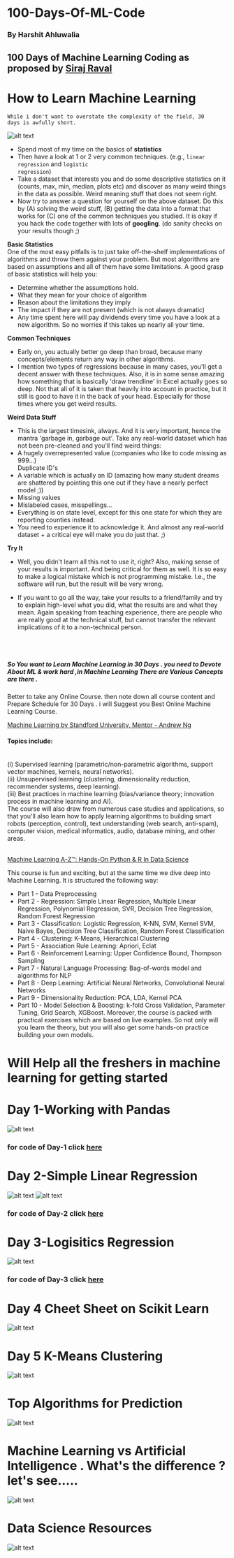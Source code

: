 # 100-Days-Of-ML-Code
### By Harshit Ahluwalia
## 100 Days of Machine Learning Coding as proposed by [Siraj Raval](https://github.com/llSourcell)


# How to Learn Machine Learning
<code>While i don't want to overstate the complexity of the field, 30 days is awfully short.</code>

![alt text](https://github.com/harshitahluwalia7895/100DaysOfMLCode/blob/master/How%20to%20learn%20machine%20learning%20in%2030%20days.jpg)

* Spend most of my time on the basics of **statistics**
* Then have a look at 1 or 2 very common techniques. (e.g., <code>linear regression</code> and <code>logistic regression</code>)
* Take a dataset that interests you and do some descriptive statistics on it (counts, max, min, median, plots etc) and discover as many weird things in the data as possible. Weird meaning stuff that does not seem right.
* Now try to answer a question for yourself on the above dataset. Do this by (A) solving the weird stuff, (B) getting the data into a format that works for (C) one of the common techniques you studied. It is okay if you hack the code together with lots of **googling**. (do sanity checks on your results though ;)

**Basic Statistics**
<br> One of the most easy pitfalls is to just take off-the-shelf implementations of algorithms and throw them against your problem. But most algorithms are based on assumptions and all of them have some limitations. A good grasp of basic statistics will help you:
* Determine whether the assumptions hold.
* What they mean for your choice of algorithm
* Reason about the limitations they imply
* The impact if they are not present (which is not always dramatic)
* Any time spent here will pay dividends every time you have a look at a new algorithm. So no worries if this takes up nearly all your time.

**Common Techniques**
* Early on, you actually better go deep than broad, because many concepts/elements return any way in other algorithms.
* I mention two types of regressions because in many cases, you'll get a decent answer with these techniques. Also, it is in some sense amazing how something that is basically 'draw trendline' in Excel actually goes so deep. Not that all of it is taken that heavily into account in practice, but it still is good to have it in the back of your head. Especially for those times where you get weird results.

**Weird Data Stuff**
* This is the largest timesink, always. And it is very important, hence the mantra 'garbage in, garbage out'. Take any real-world dataset which has not been pre-cleaned and you'll find weird things:<br>
* A hugely overrepresented value (companies who like to code missing as 999...)<br>
Duplicate ID's
* A variable which is actually an ID (amazing how many student dreams are shattered by pointing this one out if they have a nearly perfect model ;))
* Missing values
* Mislabeled cases, misspellings...
* Everything is on state level, except for this one state for which they are reporting counties instead.
* You need to experience it to acknowledge it. And almost any real-world dataset + a critical eye will make you do just that. ;)

**Try It**
* Well, you didn't learn all this not to use it, right? Also, making sense of your results is important. And being critical for them as well. It is so easy to make a logical mistake which is not programming mistake. I.e., the software will run, but the result will be very wrong.

* If you want to go all the way, take your results to a friend/family and try to explain high-level what you did, what the results are and what they mean. Again speaking from teaching experience, there are people who are really good at the technical stuff, but cannot transfer the relevant implications of it to a non-technical person.
<br>
<br>



##### So You want to Learn Machine Learning in 30 Days . you need to Devote About ML & work hard ,in Machine Learning There are Various Concepts are there .

Better to take any Online Course. then note down all course content and Prepare Schedule for 30 Days . i will Suggest you Best Online Machine Learning Course.

[Machine Learning by Standford University, Mentor - Andrew Ng](https://www.coursera.org/learn/machine-learning?ranMID=40328&ranEAID=QhjctqYUCD0&ranSiteID=QhjctqYUCD0-DfXMi.hmANw62KhzaGwemA&siteID=QhjctqYUCD0-DfXMi.hmANw62KhzaGwemA&utm_content=10&utm_medium=partners&utm_source=linkshare&utm_campaign=QhjctqYUCD0)

#### Topics include:
<br>
(i) Supervised learning (parametric/non-parametric algorithms, support vector machines, kernels, neural networks).
<br>
(ii) Unsupervised learning (clustering, dimensionality reduction, recommender systems, deep learning).
<br>
(iii) Best practices in machine learning (bias/variance theory; innovation process in machine learning and AI).
<br>
The course will also draw from numerous case studies and applications, so that you'll also learn how to apply learning algorithms to building smart robots (perception, control), text understanding (web search, anti-spam), computer vision, medical informatics, audio, database mining, and other areas.
<br>
<br>

[Machine Learning A-Z™: Hands-On Python & R In Data Science](https://www.udemy.com/machinelearning/?ranMID=39197&ranEAID=QhjctqYUCD0&ranSiteID=QhjctqYUCD0-mecwt8rl2iQ4lG6NQ9dD8w&siteID=QhjctqYUCD0-mecwt8rl2iQ4lG6NQ9dD8w&LSNPUBID=QhjctqYUCD0)

This course is fun and exciting, but at the same time we dive deep into Machine Learning. It is structured the following way:

* Part 1 - Data Preprocessing
* Part 2 - Regression: Simple Linear Regression, Multiple Linear Regression, Polynomial Regression, SVR, Decision Tree Regression, Random Forest Regression
* Part 3 - Classification: Logistic Regression, K-NN, SVM, Kernel SVM, Naive Bayes, Decision Tree Classification, Random Forest Classification
* Part 4 - Clustering: K-Means, Hierarchical Clustering
* Part 5 - Association Rule Learning: Apriori, Eclat
* Part 6 - Reinforcement Learning: Upper Confidence Bound, Thompson Sampling
* Part 7 - Natural Language Processing: Bag-of-words model and algorithms for NLP
* Part 8 - Deep Learning: Artificial Neural Networks, Convolutional Neural Networks
* Part 9 - Dimensionality Reduction: PCA, LDA, Kernel PCA
* Part 10 - Model Selection & Boosting: k-fold Cross Validation, Parameter Tuning, Grid Search, XGBoost.
Moreover, the course is packed with practical exercises which are based on live examples. So not only will you learn the theory, but you will also get some hands-on practice building your own models.



# Will Help all the freshers in machine learning for getting started
# Day 1-Working with Pandas

![alt text](https://github.com/harshitahluwalia7895/100DaysOfMLCode/blob/master/Data%20explorationin%20python%20using.png)

### for code of Day-1 click [here](https://github.com/harshitahluwalia7895/100DaysOfMLCode/blob/master/DAY%201-Working%20with%20Pandas.ipynb)


# Day 2-Simple Linear Regression

![alt text](https://github.com/harshitahluwalia7895/100DaysOfMLCode/blob/master/Day%202%20Simple%20Linear%20Regression.png)
![alt text](https://github.com/harshitahluwalia7895/100DaysOfMLCode/blob/master/1_xc5CSmK9d8oeKYxKxenEGg.gif)

### for code of Day-2 click [here](https://github.com/harshitahluwalia7895/100DaysOfMLCode/blob/master/Day%202%20Simple%20Linear%20Regression.ipynb)

# Day 3-Logisitics Regression

![alt text](https://github.com/harshitahluwalia7895/100DaysOfMLCode/blob/master/%23100daysofmlcodeday%20-%203%C2%A9%20harshit%20ahluwalia.png)

### for code of Day-3 click [here]()

# Day 4 Cheet Sheet on Scikit Learn

![alt text](https://github.com/harshitahluwalia7895/100DaysOfMLCode/blob/master/Cheat%20Sheet.png)

# Day 5 K-Means Clustering

![alt text](https://github.com/harshitahluwalia7895/100DaysOfMLCode/blob/master/Day-5_K-Means_Clustering.png)



# Top Algorithms for Prediction

![alt text](https://github.com/harshitahluwalia7895/100DaysOfMLCode/blob/master/Top_Algorithms_for_Predications.png)

# Machine Learning vs Artificial Intelligence . What's the difference ? let's see.....

![alt text](https://github.com/harshitahluwalia7895/100DaysOfMLCode/blob/master/AI%20vs%20ML.jpg)


# Data Science Resources

![alt text](https://github.com/harshitahluwalia7895/100DaysOfMLCode/blob/master/Data%20Science%20Resources.jpg)
